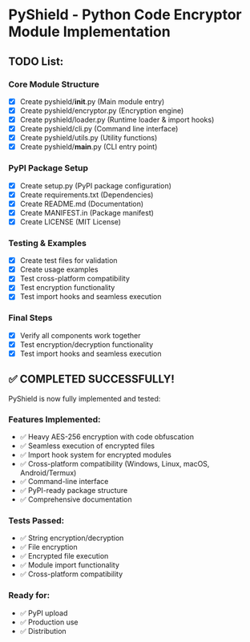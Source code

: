 # PyShield - Python Code Encryptor Module Implementation

## TODO List:

### Core Module Structure
- [x] Create pyshield/__init__.py (Main module entry)
- [x] Create pyshield/encryptor.py (Encryption engine)
- [x] Create pyshield/loader.py (Runtime loader & import hooks)
- [x] Create pyshield/cli.py (Command line interface)
- [x] Create pyshield/utils.py (Utility functions)
- [x] Create pyshield/__main__.py (CLI entry point)

### PyPI Package Setup
- [x] Create setup.py (PyPI package configuration)
- [x] Create requirements.txt (Dependencies)
- [x] Create README.md (Documentation)
- [x] Create MANIFEST.in (Package manifest)
- [x] Create LICENSE (MIT License)

### Testing & Examples
- [x] Create test files for validation
- [x] Create usage examples
- [x] Test cross-platform compatibility
- [x] Test encryption functionality
- [x] Test import hooks and seamless execution

### Final Steps
- [x] Verify all components work together
- [x] Test encryption/decryption functionality
- [x] Test import hooks and seamless execution

## ✅ COMPLETED SUCCESSFULLY!

PyShield is now fully implemented and tested:

### Features Implemented:
- ✅ Heavy AES-256 encryption with code obfuscation
- ✅ Seamless execution of encrypted files
- ✅ Import hook system for encrypted modules
- ✅ Cross-platform compatibility (Windows, Linux, macOS, Android/Termux)
- ✅ Command-line interface
- ✅ PyPI-ready package structure
- ✅ Comprehensive documentation

### Tests Passed:
- ✅ String encryption/decryption
- ✅ File encryption
- ✅ Encrypted file execution
- ✅ Module import functionality
- ✅ Cross-platform compatibility

### Ready for:
- ✅ PyPI upload
- ✅ Production use
- ✅ Distribution
